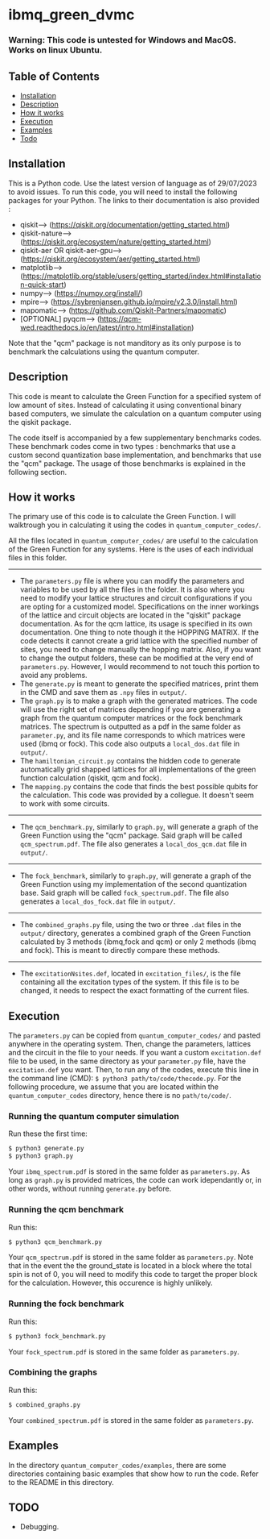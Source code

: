 # ibmq_green_dvmc

### Warning: This code is untested for Windows and MacOS. Works on linux Ubuntu.

## Table of Contents
- [Installation](#installation)
- [Description](#description)
- [How it works](#how-it-works)
- [Execution](#execution)
- [Examples](#examples)
- [Todo](#todo)

## Installation
This is a Python code. Use the latest version of language as of 29/07/2023 to avoid issues.
To run this code, you will need to install the following packages for your Python. The links to their documentation is also provided :
- qiskit-->  (https://qiskit.org/documentation/getting_started.html)
- qiskit-nature--> (https://qiskit.org/ecosystem/nature/getting_started.html)
- qiskit-aer OR qiskit-aer-gpu-->(https://qiskit.org/ecosystem/aer/getting_started.html)
- matplotlib--> (https://matplotlib.org/stable/users/getting_started/index.html#installation-quick-start)
- numpy--> (https://numpy.org/install/)
- mpire--> (https://sybrenjansen.github.io/mpire/v2.3.0/install.html)
- mapomatic--> (https://github.com/Qiskit-Partners/mapomatic)
- [OPTIONAL] pyqcm-->  (https://qcm-wed.readthedocs.io/en/latest/intro.html#installation)

Note that the "qcm" package is not manditory as its only purpose is to benchmark the calculations using the quantum computer.

## Description
This code is meant to calculate the Green Function for a specified system of low amount of sites. Instead of calculating it using conventional binary based computers, we simulate the calculation on a quantum computer using the qiskit package. 

The code itself is accompanied by a few supplementary benchmarks codes. These benchmark codes come in two types : benchmarks that use a custom second quantization base implementation, and benchmarks that use the "qcm" package. The usage of those benchmarks is explained in the following section.

## How it works
The primary use of this code is to calculate the Green Function. I will walktrough you in calculating it using the codes in `quantum_computer_codes/`.

All the files located in `quantum_computer_codes/` are useful to the calculation of the Green Function for any systems. Here is the uses of each individual files in this folder.

---
- The `parameters.py` file is where you can modify the parameters and variables to be used by all the files in the folder. It is also where you need to modify your lattice structures and circuit configurations if you are opting for a customized model. Specifications on the inner workings of the lattice and circuit objects are located in the "qiskit" package documentation. As for the qcm lattice, its usage is specified in its own documentation. One thing to note though it the HOPPING MATRIX. If the code detects it cannot create a grid lattice with the specified number of sites, you need to change manually the hopping matrix. Also, if you want to change the output folders, these can be modified at the very end of `parameters.py`. However, I would recommend to not touch this portion to avoid any problems.
- The `generate.py` is meant to generate the specified matrices, print them in the CMD and save them as `.npy` files in `output/`.
- The `graph.py` is to make a graph with the generated matrices. The code will use the right set of matrices depending if you are generating a graph from the quantum computer matrices or the fock benchmark matrices. The spectrum is outputted as a pdf in the same folder as `parameter.py`, and its file name corresponds to which matrices were used (ibmq or fock). This code also outputs a `local_dos.dat` file in `output/`.
- The `hamiltonian_circuit.py` contains the hidden code to generate automatically grid shapped lattices for all implementations of the green function calculation (qiskit, qcm and fock).
- The `mapping.py` contains the code that finds the best possible qubits for the calculation. This code was provided by a collegue. It doesn't seem to work with some circuits.
---

- The `qcm_benchmark.py`, similarly to `graph.py`, will generate a graph of the Green Function using the "qcm" package. Said graph will be called `qcm_spectrum.pdf`. The file also generates a `local_dos_qcm.dat` file in `output/`. 

---

- The `fock_benchmark`, similarly to `graph.py`, will generate a graph of the Green Function using my implementation of the second quantization base. Said graph will be called `fock_spectrum.pdf`. The file also generates a `local_dos_fock.dat` file in `output/`. 


---

- The `combined_graphs.py` file, using the two or three `.dat` files in the `output/` directory, generates a combined graph of the Green Function calculated by 3 methods (ibmq,fock and qcm) or only 2 methods (ibmq and fock). This is meant to directly compare these methods.

---

- The `excitationNsites.def`, located in `excitation_files/`, is the file containing all the excitation types of the system. If this file is to be changed, it needs to respect the exact formatting of the current files.


## Execution

The `parameters.py` can be copied from `quantum_computer_codes/` and pasted anywhere in the operating system. Then, change the parameters, lattices and the circuit in the file to your needs. If you want a custom `excitation.def` file to be used, in the same directory as your `parameter.py` file, have the `excitation.def` you want. Then, to run any of the codes, execute this line in the command line (CMD): `$ python3 path/to/code/thecode.py`. For the following procedure, we assume that you are located within the `quantum_computer_codes` directory, hence there is no `path/to/code/`.

### Running the quantum computer simulation
Run these the first time:
```bash
$ python3 generate.py
$ python3 graph.py
```

Your `ibmq_spectrum.pdf` is stored in the same folder as `parameters.py`. As long as `graph.py` is provided matrices, the code can work idependantly or, in other words, without running `generate.py` before. 

### Running the qcm benchmark
Run this:
```bash
$ python3 qcm_benchmark.py
```

Your `qcm_spectrum.pdf` is stored in the same folder as `parameters.py`. Note that in the event the the ground_state is located in a block where the total spin is not of 0, you will need to modify this code to target the proper block for the calculation. However, this occurence is highly unlikely.

### Running the fock benchmark
Run this:
```bash
$ python3 fock_benchmark.py
```

Your `fock_spectrum.pdf` is stored in the same folder as `parameters.py`.

### Combining the graphs
Run this:
```bash
$ combined_graphs.py
```

Your `combined_spectrum.pdf` is stored in the same folder as `parameters.py`.


## Examples
In the directory `quantum_computer_codes/examples`, there are some directories containing basic examples that show how to run the code. Refer to the README in this directory.

## TODO
- Debugging.
